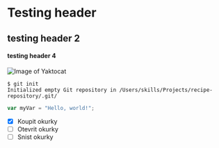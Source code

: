 # Testing header
## testing header 2
#### testing header 4

![Image of Yaktocat](https://octodex.github.com/images/yaktocat.png)


```
$ git init
Initialized empty Git repository in /Users/skills/Projects/recipe-repository/.git/
```

``` javascript
var myVar = "Hello, world!";
```


- [X] Koupit okurky
- [ ] Otevrit okurky
- [ ] Snist okurky
